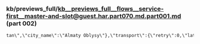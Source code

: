 ### kb/previews_full/kb__previews_full__flows__service-first__master-and-slot@guest.har.part070.md.part001.md (part 002)

```md
tan\",\"city_name\":\"Almaty Oblysy\"},\"transport\":{\"retry\":0,\"latency\":0},\"utm\":{\"conten
```

```
